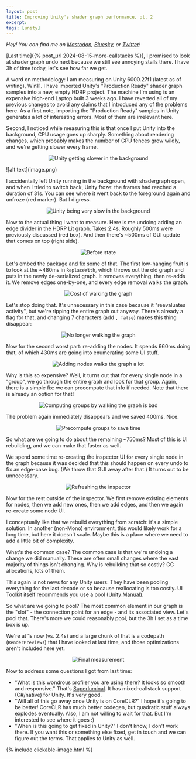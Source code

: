 ```yaml
---
layout: post
title: Improving Unity's shader graph performance, pt. 2
excerpt:
tags: [unity]
---
```


_Hey! You can find me on [Mastodon](https://mastodon.gamedev.place/@sschoener), [Bluesky](https://bsky.app/profile/sschoener.bsky.social), or [Twitter](https://twitter.com/s4schoener)!_

[Last time]({% post_url 2024-08-15-more-callstacks %}), I promised to look at shader graph undo next because we still see annoying stalls there. I have 3h of time today, let's see how far we get.

A word on methodology: I am measuring on Unity 6000.27f1 (latest as of writing), Win11. I have imported Unity's "Production Ready" shader graph samples into a new, empty HDRP project. The machine I'm using is an expensive high-end Laptop built 3 weeks ago. I have reverted all of my previous changes to avoid any claims that I introduced any of the problems here. As a first note, importing the "Production Ready" samples in Unity generates a lot of interesting errors. Most of them are irrelevant here.

Second, I noticed while measuring this is that once I put Unity into the background, CPU usage goes up sharply. Something about rendering changes, which probably makes the number of GPU fences grow wildly, and we're getting slower every frame.

<p align="middle">
  <img src="/img/2024-11-20-unity-shader-graph-perf-2/01-background.png" alt="Unity getting slower in the background" />
</p>
![alt text](image.png)

I accidentally left Unity running in the background with shadergraph open, and when I tried to switch back, Unity froze: the frames had reached a duration of 31s. You can see where it went back to the foreground again and unfroze (red marker). But I digress.

<p align="middle">
  <img src="/img/2024-11-20-unity-shader-graph-perf-2/02-long-background.png" alt="Unity being very slow in the background" />
</p>

Now to the actual thing I want to measure. Here is me undoing adding an edge divider in the HDRP Lit graph. Takes 2.4s. Roughly 500ms were previously discussed (red box). And then there's ~500ms of GUI update that comes on top (right side).

<p align="middle">
  <img src="/img/2024-11-20-unity-shader-graph-perf-2/03-before.png" alt="Before state" />
</p>

Let's embed the package and fix some of that. The first low-hanging fruit is to look at the ~480ms in `ReplaceWith`, which throws out the old graph and puts in the newly de-serialized graph. It removes everything, then re-adds it. We remove edges one-by-one, and every edge removal walks the graph.

<p align="middle">
  <img src="/img/2024-11-20-unity-shader-graph-perf-2/04-edge-walk.png" alt="Cost of walking the graph" />
</p>

Let's stop doing that. It's unnecessary in this case because it "reevaluates activity", but we're ripping the entire graph out anyway. There's already a flag for that, and changing 7 characters (add `, false`) makes this thing disappear:

<p align="middle">
  <img src="/img/2024-11-20-unity-shader-graph-perf-2/05-no-edge-walk.png" alt="No longer walking the graph" />
</p>

Now for the second worst part: re-adding the nodes. It spends 660ms doing that, of which 430ms are going into enumerating some UI stuff.

<p align="middle">
  <img src="/img/2024-11-20-unity-shader-graph-perf-2/06-add-nodes-groups.png" alt="Adding nodes walks the graph a lot" />
</p>

Why is this so expensive? Well, it turns out that for every single node in a "group", we go through the entire graph and look for that group. Again, there is a simple fix: we can precompute that info if needed. Note that there is already an option for that!

<p align="middle">
  <img src="/img/2024-11-20-unity-shader-graph-perf-2/07-precompute-groups.png" alt="Computing groups by walking the graph is bad" />
</p>

The problem again immediately disappears and we saved 400ms. Nice.

<p align="middle">
  <img src="/img/2024-11-20-unity-shader-graph-perf-2/08-precompute-groups-time-saved.png" alt="Precompute groups to save time" />
</p>

So what are we going to do about the remaining ~750ms? Most of this is UI rebuilding, and we can make that faster as well.

We spend some time re-creating the inspector UI for every single node in the graph because it was decided that this should happen on every undo to fix an edge-case bug. (We throw that GUI away after that.) It turns out to be unnecessary.

<p align="middle">
  <img src="/img/2024-11-20-unity-shader-graph-perf-2/09-refresh-inspector.png" alt="Refreshing the inspector" />
</p>

Now for the rest outside of the inspector. We first remove existing elements for nodes, then we add new ones, then we add edges, and then we again re-create some node UI.

I conceptually like that we rebuild everything from scratch: it's a simple solution. In another (non-Mono) environment, this would likely work for a long time, but here it doesn't scale. Maybe this is a place where we need to add a little bit of complexity.

What's the common case? The common case is that we're undoing a change we did manually. These are often small changes where the vast majority of things isn't changing. Why is rebuilding that so costly? GC allocations, lots of them.

This again is not news for any Unity users: They have been pooling everything for the last decade or so because reallocating is too costly. UI Toolkit itself recommends you use a pool ([Unity Manual](https://docs.unity3d.com/6000.0/Documentation/Manual/UIE-best-practices-for-managing-elements.html)).

So what are we going to pool? The most common element in our graph is the "slot" - the connection point for an edge - and its associated view. Let's pool that. There's more we could reasonably pool, but the 3h I set as a time box is up.

We're at 1s now (vs. 2.4s) and a large chunk of that is a codepath (`RenderPreviews`) that I have looked at last time, and those optimizations aren't included here yet.
<p align="middle">
  <img src="/img/2024-11-20-unity-shader-graph-perf-2/10-final-measurement.png" alt="Final measurement" />
</p>

Now to address some questions I got from last time:

 * "What is this wondrous profiler you are using there? It looks so smooth and responsive." That's [Superluminal](https://superluminal.eu/). It has mixed-callstack support (C#/native) for Unity. It's very good.
 * "Will all of this go away once Unity is on CoreCLR?" I hope it's going to be better! CoreCLR has much better codegen, but quadratic stuff always explodes eventually. Also, I am not willing to wait for that. But I'm interested to see where it goes :)
 * "When is this going to get fixed in Unity?" I don't know, I don't work there. If you want this or something else fixed, get in touch and we can figure out the terms. That applies to Unity as well.

{% include clickable-image.html %}